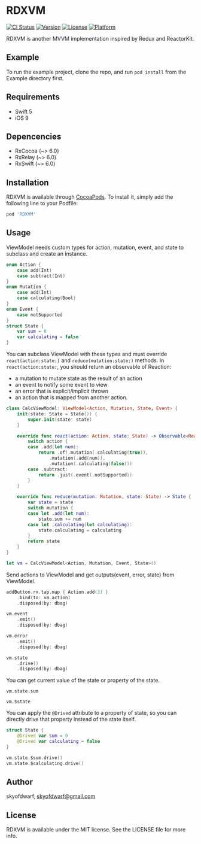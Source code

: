 # RDXVM

[![CI Status](https://img.shields.io/travis/skyofdwarf/rdxvm.svg?style=flat)](https://travis-ci.org/skyofdwarf/rdxvm)
[![Version](https://img.shields.io/cocoapods/v/rdxvm.svg?style=flat)](https://cocoapods.org/pods/rdxvm)
[![License](https://img.shields.io/cocoapods/l/rdxvm.svg?style=flat)](https://cocoapods.org/pods/rdxvm)
[![Platform](https://img.shields.io/cocoapods/p/rdxvm.svg?style=flat)](https://cocoapods.org/pods/rdxvm)

RDXVM is another MVVM implementation inspired by Redux and ReactorKit.

## Example

To run the example project, clone the repo, and run `pod install` from the Example directory first.

## Requirements

- Swift 5
- iOS 9

## Depencencies

- RxCocoa (~> 6.0)
- RxRelay (~> 6.0)
- RxSwift (~> 6.0)

## Installation

RDXVM is available through [CocoaPods](https://cocoapods.org). To install
it, simply add the following line to your Podfile:

```ruby
pod 'RDXVM'
```

## Usage

ViewModel needs custom types for action, mutation, event, and state to subclass and create an instance.

```swift
enum Action {
    case add(Int)
    case subtract(Int)
}
enum Mutation {
    case add(Int)
    case calculating(Bool)
}
enum Event {
    case notSupported
}
struct State {
    var sum = 0
    var calculating = false
}
```

You can subclass ViewModel with these types and must override `react(action:state:)` and `reduce(mutation:state:)` methods.
In `react(action:state:`, you should return an observable of Reaction:
- a mutation to mutate state as the result of an action
- an event to notify some event to view
- an error that is explicit/implicit thrown
- an action that is mapped from another action.

```swift
class CalcViewModel: ViewModel<Action, Mutation, State, Event> {
    init(state: State = State()) {
        super.init(state: state)
    }

    override func react(action: Action, state: State) -> Observable<Reaction> {
        switch action {
        case .add(let num):
            return .of(.mutation(.calculating(true)),
                .mutation(.add(num)),
                .mutation(.calculating(false)))
        case .subtract:
            return .just(.event(.notSupported))
        }
    }

    override func reduce(mutation: Mutation, state: State) -> State {
        var state = state
        switch mutation {
        case let .add(let num):
            state.sum += num
        case let .calculating(let calculating):
            state.calculating = calculating
        }
        return state
    }
}

let vm = CalcViewModel<Action, Mutation, Event, State>()
```

Send actions to ViewModel and get outputs(event, error, state) from ViewModel.

```swift
addButton.rx.tap.map { Action.add(3) }
    .bind(to: vm.action)
    .disposed(by: dbag)

vm.event
    .emit()
    .disposed(by: dbag)

vm.error
    .emit()
    .disposed(by: dbag)

vm.state
    .drive()
    .disposed(by: dbag)
```

You can get current value of the state or property of the state.

```
vm.state.sum

vm.$state
```

You can apply the `@Drived` attribute to a property of state, so you can directly drive that property instead of the state itself.

```swift
struct State {
    @Drived var sum = 0
    @Drived var calculating = false
}

vm.state.$sum.drive()
vm.state.$calculating.drive()

```
## Author

skyofdwarf, skyofdwarf@gmail.com

## License

RDXVM is available under the MIT license. See the LICENSE file for more info.
